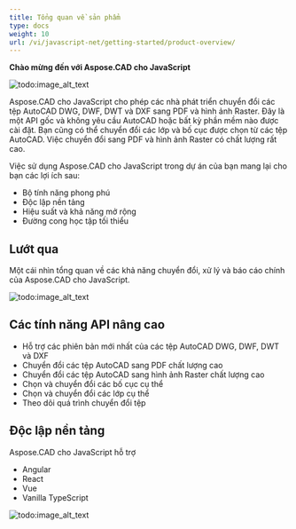 ```yaml
---
title: Tổng quan về sản phẩm
type: docs
weight: 10
url: /vi/javascript-net/getting-started/product-overview/
---
```


**Chào mừng đến với Aspose.CAD cho JavaScript**

![todo:image_alt_text](/_assets/home_5.png)

Aspose.CAD cho JavaScript cho phép các nhà phát triển chuyển đổi các tệp AutoCAD DWG, DWF, DWT và DXF sang PDF và hình ảnh Raster. Đây là một API gốc và không yêu cầu AutoCAD hoặc bất kỳ phần mềm nào được cài đặt. Bạn cũng có thể chuyển đổi các lớp và bố cục được chọn từ các tệp AutoCAD. Việc chuyển đổi sang PDF và hình ảnh Raster có chất lượng rất cao.

Việc sử dụng Aspose.CAD cho JavaScript trong dự án của bạn mang lại cho bạn các lợi ích sau:

- Bộ tính năng phong phú
- Độc lập nền tảng
- Hiệu suất và khả năng mở rộng
- Đường cong học tập tối thiểu

## **Lướt qua**
Một cái nhìn tổng quan về các khả năng chuyển đổi, xử lý và báo cáo chính của Aspose.CAD cho JavaScript.

![todo:image_alt_text](/_assets/javascript-net/product-overview_2.png)
## **Các tính năng API nâng cao**
- Hỗ trợ các phiên bản mới nhất của các tệp AutoCAD DWG, DWF, DWT và DXF
- Chuyển đổi các tệp AutoCAD sang PDF chất lượng cao
- Chuyển đổi các tệp AutoCAD sang hình ảnh Raster chất lượng cao
- Chọn và chuyển đổi các bố cục cụ thể
- Chọn và chuyển đổi các lớp cụ thể
- Theo dõi quá trình chuyển đổi tệp
## **Độc lập nền tảng**
Aspose.CAD cho JavaScript hỗ trợ

- Angular
- React
- Vue
- Vanilla TypeScript

![todo:image_alt_text](/_assets/javascript-net/product-overview_3.png)
